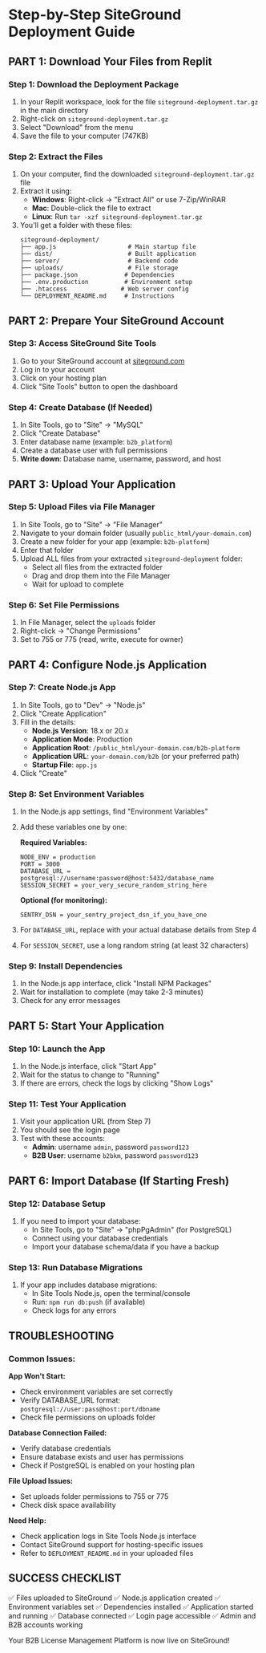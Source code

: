 # Step-by-Step SiteGround Deployment Guide

## PART 1: Download Your Files from Replit

### Step 1: Download the Deployment Package
1. In your Replit workspace, look for the file `siteground-deployment.tar.gz` in the main directory
2. Right-click on `siteground-deployment.tar.gz`
3. Select "Download" from the menu
4. Save the file to your computer (747KB)

### Step 2: Extract the Files
1. On your computer, find the downloaded `siteground-deployment.tar.gz` file
2. Extract it using:
   - **Windows**: Right-click → "Extract All" or use 7-Zip/WinRAR
   - **Mac**: Double-click the file to extract
   - **Linux**: Run `tar -xzf siteground-deployment.tar.gz`
3. You'll get a folder with these files:
   ```
   siteground-deployment/
   ├── app.js                    # Main startup file
   ├── dist/                     # Built application
   ├── server/                   # Backend code
   ├── uploads/                  # File storage
   ├── package.json             # Dependencies
   ├── .env.production          # Environment setup
   ├── .htaccess               # Web server config
   └── DEPLOYMENT_README.md     # Instructions
   ```

## PART 2: Prepare Your SiteGround Account

### Step 3: Access SiteGround Site Tools
1. Go to your SiteGround account at [siteground.com](https://siteground.com)
2. Log in to your account
3. Click on your hosting plan
4. Click "Site Tools" button to open the dashboard

### Step 4: Create Database (If Needed)
1. In Site Tools, go to "Site" → "MySQL"
2. Click "Create Database"
3. Enter database name (example: `b2b_platform`)
4. Create a database user with full permissions
5. **Write down**: Database name, username, password, and host

## PART 3: Upload Your Application

### Step 5: Upload Files via File Manager
1. In Site Tools, go to "Site" → "File Manager"
2. Navigate to your domain folder (usually `public_html/your-domain.com`)
3. Create a new folder for your app (example: `b2b-platform`)
4. Enter that folder
5. Upload ALL files from your extracted `siteground-deployment` folder:
   - Select all files from the extracted folder
   - Drag and drop them into the File Manager
   - Wait for upload to complete

### Step 6: Set File Permissions
1. In File Manager, select the `uploads` folder
2. Right-click → "Change Permissions"
3. Set to 755 or 775 (read, write, execute for owner)

## PART 4: Configure Node.js Application

### Step 7: Create Node.js App
1. In Site Tools, go to "Dev" → "Node.js"
2. Click "Create Application"
3. Fill in the details:
   - **Node.js Version**: 18.x or 20.x
   - **Application Mode**: Production
   - **Application Root**: `/public_html/your-domain.com/b2b-platform`
   - **Application URL**: `your-domain.com/b2b` (or your preferred path)
   - **Startup File**: `app.js`
4. Click "Create"

### Step 8: Set Environment Variables
1. In the Node.js app settings, find "Environment Variables"
2. Add these variables one by one:

   **Required Variables:**
   ```
   NODE_ENV = production
   PORT = 3000
   DATABASE_URL = postgresql://username:password@host:5432/database_name
   SESSION_SECRET = your_very_secure_random_string_here
   ```

   **Optional (for monitoring):**
   ```
   SENTRY_DSN = your_sentry_project_dsn_if_you_have_one
   ```

3. For `DATABASE_URL`, replace with your actual database details from Step 4
4. For `SESSION_SECRET`, use a long random string (at least 32 characters)

### Step 9: Install Dependencies
1. In the Node.js app interface, click "Install NPM Packages"
2. Wait for installation to complete (may take 2-3 minutes)
3. Check for any error messages

## PART 5: Start Your Application

### Step 10: Launch the App
1. In the Node.js interface, click "Start App"
2. Wait for the status to change to "Running"
3. If there are errors, check the logs by clicking "Show Logs"

### Step 11: Test Your Application
1. Visit your application URL (from Step 7)
2. You should see the login page
3. Test with these accounts:
   - **Admin**: username `admin`, password `password123`
   - **B2B User**: username `b2bkm`, password `password123`

## PART 6: Import Database (If Starting Fresh)

### Step 12: Database Setup
1. If you need to import your database:
   - In Site Tools, go to "Site" → "phpPgAdmin" (for PostgreSQL)
   - Connect using your database credentials
   - Import your database schema/data if you have a backup

### Step 13: Run Database Migrations
1. If your app includes database migrations:
   - In Site Tools Node.js, open the terminal/console
   - Run: `npm run db:push` (if available)
   - Check logs for any errors

## TROUBLESHOOTING

### Common Issues:

**App Won't Start:**
- Check environment variables are set correctly
- Verify DATABASE_URL format: `postgresql://user:pass@host:port/dbname`
- Check file permissions on uploads folder

**Database Connection Failed:**
- Verify database credentials
- Ensure database exists and user has permissions
- Check if PostgreSQL is enabled on your hosting plan

**File Upload Issues:**
- Set uploads folder permissions to 755 or 775
- Check disk space availability

**Need Help:**
- Check application logs in Site Tools Node.js interface
- Contact SiteGround support for hosting-specific issues
- Refer to `DEPLOYMENT_README.md` in your uploaded files

## SUCCESS CHECKLIST

✅ Files uploaded to SiteGround
✅ Node.js application created
✅ Environment variables set
✅ Dependencies installed
✅ Application started and running
✅ Database connected
✅ Login page accessible
✅ Admin and B2B accounts working

Your B2B License Management Platform is now live on SiteGround!